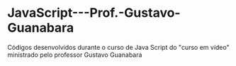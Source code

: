 # JavaScript---Prof.-Gustavo-Guanabara
Códigos desenvolvidos durante o curso de Java Script do "curso em vídeo" ministrado pelo professor Gustavo Guanabara
